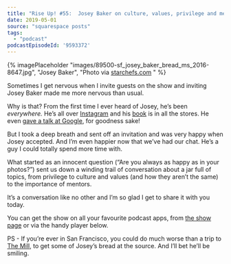 ```yaml
---
title: "Rise Up! #55:  Josey Baker on culture, values, privilege and mentors"
date: 2019-05-01
source: "squarespace posts"
tags: 
  - "podcast"
podcastEpisodeId: '9593372'
---
```


{% imagePlaceholder "images/89500-sf_josey_baker_bread_ms_2016-8647.jpg", "Josey Baker", "Photo via [starchefs.com](https://www.starchefs.com/cook/sites/default/files/featured_content_slider/events/sf_josey_baker_bread_ms_2016-8647.jpg)
" %}
 

Sometimes I get nervous when I invite guests on the show and inviting Josey Baker made me more nervous than usual.

Why is that? From the first time I ever heard of Josey, he’s been _everywhere._ He’s all over [Instagram](https://instagram.com/joseybakerbread/) and his [book](https://www.amazon.ca/Josey-Baker-Bread-Baking-Awesome/dp/1452113688/) is in all the stores. He even [gave a talk at Google](https://www.youtube.com/watch?v=J9pAObqHzXI), for goodness sake!

But I took a deep breath and sent off an invitation and was very happy when Josey accepted. And I’m even happier now that we’ve had our chat. He’s a guy I could totally spend more time with.

What started as an innocent question (“Are you always as happy as in your photos?”) sent us down a winding trail of conversation about a jar full of topics, from privilege to culture and values (and how they aren’t the same) to the importance of mentors.

It’s a conversation like no other and I’m so glad I get to share it with you today.

You can get the show on all your favourite podcast apps, from [the show page](http://riseuppod.com/rise-up-55-josey-baker) or via the handy player below.

PS - If you’re ever in San Francisco, you could do much worse than a trip to [The Mill](https://joseybakerbread.com/), to get some of Josey’s bread at the source. And I’ll bet he’ll be smiling.



